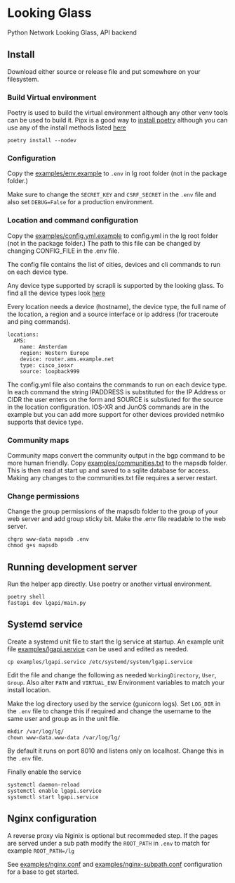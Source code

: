 # Looking Glass

Python Network Looking Glass, API backend

## Install

Download either source or release file and put somewhere on your filesystem.

### Build Virtual environment

Poetry is used to build the virtual environment although
any other venv tools can be used to build it. Pipx is a good way to [install
poetry](https://python-poetry.org/docs/#installing-with-pipx) although you
can use any of the install methods listed
[here](https://python-poetry.org/docs/#installation)

```console
poetry install --nodev
```

### Configuration

Copy the [examples/env.example](examples/env.example) to `.env` in lg
root folder (not in the package folder.)

Make sure to change the `SECRET_KEY` and `CSRF_SECRET` in the `.env` file
and also set `DEBUG=False` for a production environment.

### Location and command configuration

Copy the [examples/config.yml.example](examples/config.yml.example) to config.yml in
the lg root folder (not in the package folder.) The path to this file can be changed
by changing CONFIG_FILE in the .env file.

The config file contains the list of cities, devices and cli commands
to run on each device type.

Any device type supported by scrapli is supported by the looking glass.
To find all the device types look
[here](https://carlmontanari.github.io/scrapli/user_guide/basic_usage/)

Every location needs a device (hostname), the device type, the full name of the
location, a region and a source interface or ip address (for traceroute and
ping commands).

```console
locations:
  AMS:
    name: Amsterdam
    region: Western Europe
    device: router.ams.example.net
    type: cisco_iosxr
    source: loopback999
```

The config.yml file also contains the commands to run on each device type.
In each command the string IPADDRESS is substituted for the IP Address or CIDR
the user enters on the form and SOURCE is substiuted for the source in the location
configuration. IOS-XR and JunOS commands are in the example but you can add more
support for other devices provided netmiko supports that device type.

### Community maps

Community maps convert the community output in the bgp command to be more human
friendly. Copy [examples/communities.txt](examples/communities.txt) to the mapsdb folder.
This is then read at start up and saved to a sqlite database for access. Making any
changes to the communities.txt file requires a server restart.

### Change permissions

Change the group permissions of the mapsdb folder to the group of your web server
and add group sticky bit. Make the .env file readable to the web server.

```console
chgrp www-data mapsdb .env
chmod g+s mapsdb
```

## Running development server

Run the helper app directly. Use poetry or another virtual environment.

```console
poetry shell
fastapi dev lgapi/main.py
```

## Systemd service

Create a systemd unit file to start the lg service at startup.
An example unit file [examples/lgapi.service](examples//lgapi.service)
can be used and edited as needed.

```console
cp examples/lgapi.service /etc/systemd/system/lgapi.service
```

Edit the file and change the following as needed `WorkingDirectory`,
`User`, `Group`. Also alter `PATH` and `VIRTUAL_ENV`
Environment variables to match your install location.

Make the log directory used by the service (gunicorn logs). Set `LOG_DIR` in
the `.env` file to change this if required and change the username to the
same user and group as in the unit file.

```console
mkdir /var/log/lg/
chown www-data.www-data /var/log/lg/
```

By default it runs on port 8010 and listens only on localhost. Change
this in the `.env` file.

Finally enable the service

```console
systemctl daemon-reload
systemctl enable lgapi.service
systemctl start lgapi.service
```

## Nginx configuration

A reverse proxy via Nginix is optional but recommeded step. If the pages are
served under a sub path modify the `ROOT_PATH` in `.env`
to match for example `ROOT_PATH=/lg`

See [examples/nginx.conf](examples/nginx.conf) and
[examples/nginx-subpath.conf](examples/nginx-subpath.conf) configuration for
a base to get started.
